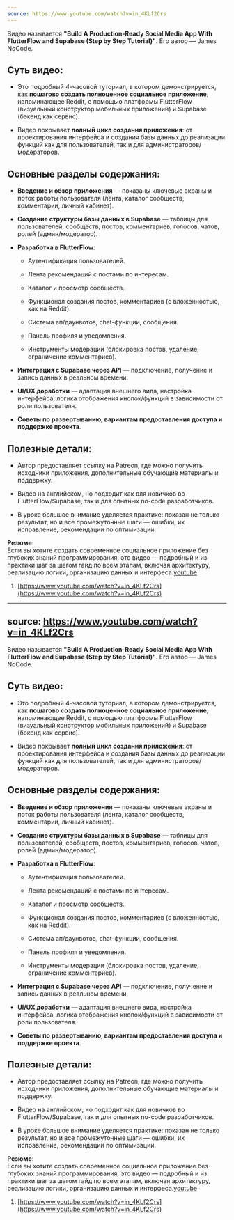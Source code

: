 ```yaml
---
source: https://www.youtube.com/watch?v=in_4KLf2Crs
---
```

Видео называется **"Build A Production-Ready Social Media App With FlutterFlow and Supabase (Step by Step Tutorial)"**. Его автор — James NoCode.

## Суть видео:

- Это подробный 4-часовой туториал, в котором демонстрируется, как **пошагово создать полноценное социальное приложение**, напоминающее Reddit, с помощью платформы FlutterFlow (визуальный конструктор мобильных приложений) и Supabase (бэкенд как сервис).
    
- Видео покрывает **полный цикл создания приложения**: от проектирования интерфейса и создания базы данных до реализации функций как для пользователей, так и для администраторов/модераторов.
    

## Основные разделы содержания:

- **Введение и обзор приложения** — показаны ключевые экраны и поток работы пользователя (лента, каталог сообществ, комментарии, личный кабинет).
    
- **Создание структуры базы данных в Supabase** — таблицы для пользователей, сообществ, постов, комментариев, голосов, чатов, ролей (админ/модератор).
    
- **Разработка в FlutterFlow**:
    
    - Аутентификация пользователей.
        
    - Лента рекомендаций с постами по интересам.
        
    - Каталог и просмотр сообществ.
        
    - Функционал создания постов, комментариев (с вложенностью, как на Reddit).
        
    - Система ап/даунвотов, chat-функции, сообщения.
        
    - Панель профиля и уведомления.
        
    - Инструменты модерации (блокировка постов, удаление, ограничение комментариев).
        
- **Интеграция с Supabase через API** — подключение, получение и запись данных в реальном времени.
    
- **UI/UX доработки** — адаптация внешнего вида, настройка интерфейса, логика отображения кнопок/функций в зависимости от роли пользователя.
    
- **Советы по развертыванию, вариантам предоставления доступа и поддержке проекта**.
    

## Полезные детали:

- Автор предоставляет ссылку на Patreon, где можно получить исходники приложения, дополнительные обучающие материалы и поддержку.
    
- Видео на английском, но подходит как для новичков во FlutterFlow/Supabase, так и для опытных no-code разработчиков.
    
- В уроке большое внимание уделяется практике: показан не только результат, но и все промежуточные шаги — ошибки, их исправление, рекомендации по оптимизации.
    

**Резюме:**  
Если вы хотите создать современное социальное приложение без глубоких знаний программирования, это видео — подробный и из практики шаг за шагом гайд по всем этапам, включая архитектуру, реализацию логики, организацию данных и интерфеса.[youtube](https://www.youtube.com/watch?v=in_4KLf2Crs)

1. [https://www.youtube.com/watch?v=in_4KLf2Crs](https://www.youtube.com/watch?v=in_4KLf2Crs)




---
source: https://www.youtube.com/watch?v=in_4KLf2Crs
---
Видео называется **"Build A Production-Ready Social Media App With FlutterFlow and Supabase (Step by Step Tutorial)"**. Его автор — James NoCode.

## Суть видео:

- Это подробный 4-часовой туториал, в котором демонстрируется, как **пошагово создать полноценное социальное приложение**, напоминающее Reddit, с помощью платформы FlutterFlow (визуальный конструктор мобильных приложений) и Supabase (бэкенд как сервис).
    
- Видео покрывает **полный цикл создания приложения**: от проектирования интерфейса и создания базы данных до реализации функций как для пользователей, так и для администраторов/модераторов.
    

## Основные разделы содержания:

- **Введение и обзор приложения** — показаны ключевые экраны и поток работы пользователя (лента, каталог сообществ, комментарии, личный кабинет).
    
- **Создание структуры базы данных в Supabase** — таблицы для пользователей, сообществ, постов, комментариев, голосов, чатов, ролей (админ/модератор).
    
- **Разработка в FlutterFlow**:
    
    - Аутентификация пользователей.
        
    - Лента рекомендаций с постами по интересам.
        
    - Каталог и просмотр сообществ.
        
    - Функционал создания постов, комментариев (с вложенностью, как на Reddit).
        
    - Система ап/даунвотов, chat-функции, сообщения.
        
    - Панель профиля и уведомления.
        
    - Инструменты модерации (блокировка постов, удаление, ограничение комментариев).
        
- **Интеграция с Supabase через API** — подключение, получение и запись данных в реальном времени.
    
- **UI/UX доработки** — адаптация внешнего вида, настройка интерфейса, логика отображения кнопок/функций в зависимости от роли пользователя.
    
- **Советы по развертыванию, вариантам предоставления доступа и поддержке проекта**.
    

## Полезные детали:

- Автор предоставляет ссылку на Patreon, где можно получить исходники приложения, дополнительные обучающие материалы и поддержку.
    
- Видео на английском, но подходит как для новичков во FlutterFlow/Supabase, так и для опытных no-code разработчиков.
    
- В уроке большое внимание уделяется практике: показан не только результат, но и все промежуточные шаги — ошибки, их исправление, рекомендации по оптимизации.
    

**Резюме:**  
Если вы хотите создать современное социальное приложение без глубоких знаний программирования, это видео — подробный и из практики шаг за шагом гайд по всем этапам, включая архитектуру, реализацию логики, организацию данных и интерфеса.[youtube](https://www.youtube.com/watch?v=in_4KLf2Crs)

1. [https://www.youtube.com/watch?v=in_4KLf2Crs](https://www.youtube.com/watch?v=in_4KLf2Crs)
```